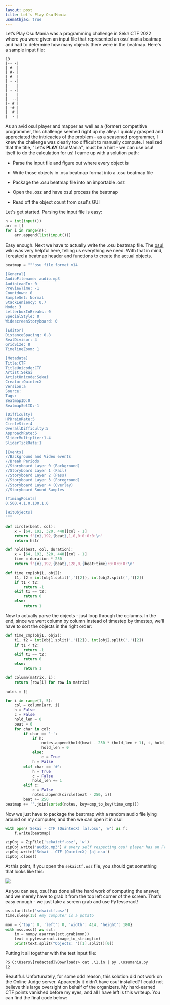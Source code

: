 ```yaml
---
layout: post
title: Let’s Play Osu!Mania
usemathjax: true
---
```


Let’s Play Osu!Mania was a programming challenge in SekaiCTF 2022 where you were given an input file that represented an osu!mania beatmap and had to determine how many objects there were in the beatmap. Here's a sample input file:

```
13
|-- -|
| #  |
| #- |
| #  |
| - -|
|-   |
| - -|
|    |
|  --|
|- # |
| -# |
|  # |
|  - |
```

As an avid osu! player and mapper as well as a (former) competitive programmer, this challenge seemed right up my alley. I quickly grasped and appreciated the intricacies of the problem - as a seasoned programmer, I knew the challenge was clearly too difficult to manually compute. I realized that the title, "Let's **PLAY** Osu!Mania", must be a hint - we can use osu! itself to do the calculation for us! I came up with a solution path:

* Parse the input file and figure out where every object is

* Write those objects in .osu beatmap format into a .osu beatmap file

* Package the .osu beatmap file into an importable .osz

* Open the .osz and have osu! process the beatmap

* Read off the object count from osu!'s GUI

Let's get started. Parsing the input file is easy:

```python
n = int(input())
arr = []
for i in range(n):
    arr.append(list(input()))
```

Easy enough. Next we have to actually write the .osu beatmap file. The [osu!](https://osu.ppy.sh/wiki/en/Client/File_formats/Osu_%28file_format%29) wiki was very helpful here, telling us everything we need. With that in mind, I created a beatmap header and functions to create the actual objects.

```python
beatmap = """osu file format v14

[General]
AudioFilename: audio.mp3
AudioLeadIn: 0
PreviewTime: -1
Countdown: 0
SampleSet: Normal
StackLeniency: 0.7
Mode: 3
LetterboxInBreaks: 0
SpecialStyle: 0
WidescreenStoryboard: 0

[Editor]
DistanceSpacing: 0.8
BeatDivisor: 4
GridSize: 8
TimelineZoom: 1

[Metadata]
Title:CTF
TitleUnicode:CTF
Artist:Sekai
ArtistUnicode:Sekai
Creator:QuintecX
Version:a
Source:
Tags:
BeatmapID:0
BeatmapSetID:-1

[Difficulty]
HPDrainRate:5
CircleSize:4
OverallDifficulty:5
ApproachRate:5
SliderMultiplier:1.4
SliderTickRate:1

[Events]
//Background and Video events
//Break Periods
//Storyboard Layer 0 (Background)
//Storyboard Layer 1 (Fail)
//Storyboard Layer 2 (Pass)
//Storyboard Layer 3 (Foreground)
//Storyboard Layer 4 (Overlay)
//Storyboard Sound Samples

[TimingPoints]
0,500,4,1,0,100,1,0

[HitObjects]
"""

def circle(beat, col):
    x = [64, 192, 320, 448][col - 1]
    return f"{x},192,{beat},1,0,0:0:0:0:\n"
    return hstr

def hold(beat, col, duration):
    x = [64, 192, 320, 448][col - 1]
    time = duration * 250
    return f"{x},192,{beat},128,0,{beat+time}:0:0:0:0:\n"

def time_cmp(obj1, obj2):
    t1, t2 = int(obj1.split(',')[2]), int(obj2.split(',')[2])
    if t1 < t2:
        return -1
    elif t1 == t2:
        return 0
    else:
        return 1
```

Now to actually parse the objects - just loop through the columns. In the end, since we went column by column instead of timestep by timestep, we'll have to sort the objects in the right order:

```python
def time_cmp(obj1, obj2):
    t1, t2 = int(obj1.split(',')[2]), int(obj2.split(',')[2])
    if t1 < t2:
        return -1
    elif t1 == t2:
        return 0
    else:
        return 1

def column(matrix, i):
    return [row[i] for row in matrix]

notes = []

for i in range(1, 5):
    col = column(arr, i)
    h = False
    c = False
    hold_len = 0
    beat = 0
    for char in col:
        if char == '-':
            if h:
                notes.append(hold(beat - 250 * (hold_len + 1), i, hold_len + 1))
                hold_len = 0
            else:
                c = True
            h = False
        elif char == '#':
            h = True
            c = False
            hold_len += 1
        elif c:
            c = False
            notes.append(circle(beat - 250, i))
        beat += 250
beatmap += ''.join(sorted(notes, key=cmp_to_key(time_cmp)))
```

Now we just have to package the beatmap with a random audio file lying around on my computer, and then we can open it in osu!

```python
with open('Sekai - CTF (QuintecX) [a].osu', 'w') as f:
    f.write(beatmap)

zipObj = ZipFile('sekaictf.osz', 'w')
zipObj.write('audio.mp3') # every self respecting osu! player has an Freedom Dive audio.mp3 in every single folder
zipObj.write('Sekai - CTF (QuintecX) [a].osu')
zipObj.close()
```

At this point, if you open the `sekaictf.osz` file, you should get something that looks like this:

![](https://i.imgur.com/Tu3L6uy.jpg)

As you can see, osu! has done all the hard work of computing the answer, and we merely have to grab it from the top left corner of the screen. That's easy enough - we just take a screen grab and use PyTesseract!

```python
os.startfile('sekaictf.osz')  
time.sleep(15) #my computer is a potato

mon = {'top': 0, 'left': 0, 'width': 414, 'height': 180}
with mss.mss() as sct:
    im = numpy.asarray(sct.grab(mon))
    text = pytesseract.image_to_string(im)
    print(text.split("Objects: ")[1].split()[0])
```

Putting it all together with the test input file:

```
PS C:\Users\[redacted]\Downloads> cat .\1.in | py .\osumania.py
12
```

Beautiful. Unfortunately, for some odd reason, this solution did not work on the Online Judge server. Apparently it didn't have osu! installed? I could not believe this large oversight on behalf of the organizers. My hard-earned CTF points vanished before my eyes, and all I have left is this writeup. You can find the final code below:

```python

```